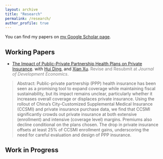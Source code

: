 ```yaml
---
layout: archive
title: "Research"
permalink: /research/
author_profile: true
---
```


You can find my papers on [my Google Scholar page](https://scholar.google.com/citations?user=75F0_ioAAAAJ&hl).

Working Papers
---
- [The Impact of Public-Private Partnership Health Plans on Private Insurance](https://papers.ssrn.com/sol3/papers.cfm?abstract_id=5250649). with [Hui Ding](https://dh-huiding.github.io/), and [Xian Xu](http://xianxu-econ.com/). <span style="color:gray">Revise and Resubmit at *Journal of Development Economics*.</span>
>  Abstract: Public-private partnership (PPP) health insurance has been seen as a promising tool to expand coverage while maintaining fiscal sustainability, but its impact remains unclear, particularly whether it increases overall coverage or displaces private insurance. Using the rollout of China’s City-Customized Supplemental Medical Insurance (CCSMI) and private insurance purchase data, we find that CCSMI significantly crowds out private insurance at both extensive (enrollment) and intensive (coverage level) margins. Premiums also decline conditional on the plans chosen. The drop in private insurance offsets at least 25% of CCSMI enrollment gains, underscoring the need for careful evaluation and design of PPP insurance.

Work in Progress
---

